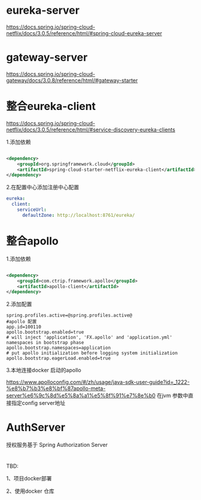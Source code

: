 # eureka-server

https://docs.spring.io/spring-cloud-netflix/docs/3.0.5/reference/html/#spring-cloud-eureka-server

# gateway-server

https://docs.spring.io/spring-cloud-gateway/docs/3.0.8/reference/html/#gateway-starter

# 整合eureka-client

https://docs.spring.io/spring-cloud-netflix/docs/3.0.5/reference/html/#service-discovery-eureka-clients

1.添加依赖

```xml

<dependency>
    <groupId>org.springframework.cloud</groupId>
    <artifactId>spring-cloud-starter-netflix-eureka-client</artifactId>
</dependency>
```
2.在配置中心添加注册中心配置
```yaml
eureka:
  client:
    serviceUrl:
      defaultZone: http://localhost:8761/eureka/
```

# 整合apollo

1.添加依赖

```xml

<dependency>
    <groupId>com.ctrip.framework.apollo</groupId>
    <artifactId>apollo-client</artifactId>
</dependency>
```

2.添加配置

```properties
spring.profiles.active=@spring.profiles.active@
#apollo 配置
app.id=100110
apollo.bootstrap.enabled=true
# will inject 'application', 'FX.apollo' and 'application.yml' namespaces in bootstrap phase
apollo.bootstrap.namespaces=application
# put apollo initialization before logging system initialization
apollo.bootstrap.eagerLoad.enabled=true

```

3.本地连接docker 启动的apollo

https://www.apolloconfig.com/#/zh/usage/java-sdk-user-guide?id=_1222-%e8%b7%b3%e8%bf%87apollo-meta-server%e6%9c%8d%e5%8a%a1%e5%8f%91%e7%8e%b0
在jvm 参数中直接指定config server地址

# AuthServer

授权服务基于 Spring Authorization Server

#

TBD:

1、项目docker部署

2、使用docker 仓库
